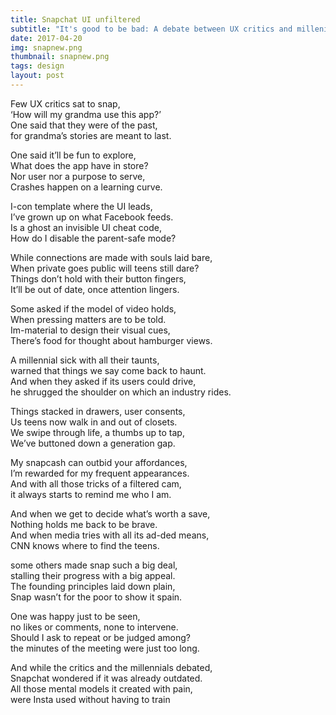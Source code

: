 ```yaml
---
title: Snapchat UI unfiltered
subtitle: "It's good to be bad: A debate between UX critics and millenials"
date: 2017-04-20
img: snapnew.png
thumbnail: snapnew.png
tags: design
layout: post
---
```


Few UX critics sat to snap,  
‘How will my grandma use this app?’  
One said that they were of the past,  
for grandma’s stories are meant to last.

One said it’ll be fun to explore,  
What does the app have in store?  
Nor user nor a purpose to serve,  
Crashes happen on a learning curve.

I-con template where the UI leads,  
I’ve grown up on what Facebook feeds.  
Is a ghost an invisible UI cheat code,  
How do I disable the parent-safe mode?

While connections are made with souls laid bare,  
When private goes public will teens still dare?  
Things don’t hold with their button fingers,  
It’ll be out of date, once attention lingers.

Some asked if the model of video holds,  
When pressing matters are to be told.  
Im-material to design their visual cues,  
There’s food for thought about hamburger views.

A millennial sick with all their taunts,  
warned that things we say come back to haunt.  
And when they asked if its users could drive,  
he shrugged the shoulder on which an industry rides.

Things stacked in drawers, user consents,  
Us teens now walk in and out of closets.  
We swipe through life, a thumbs up to tap,  
We’ve buttoned down a generation gap.

My snapcash can outbid your affordances,  
I’m rewarded for my frequent appearances.  
And with all those tricks of a filtered cam,  
it always starts to remind me who I am.

And when we get to decide what’s worth a save,  
Nothing holds me back to be brave.  
And when media tries with all its ad-ded means,  
CNN knows where to find the teens.

some others made snap such a big deal,  
stalling their progress with a big appeal.  
The founding principles laid down plain,  
Snap wasn’t for the poor to show it spain.

One was happy just to be seen,  
no likes or comments, none to intervene.  
Should I ask to repeat or be judged among?  
the minutes of the meeting were just too long.  

And while the critics and the millennials debated,  
Snapchat wondered if it was already outdated.  
All those mental models it created with pain,  
were Insta used without having to train